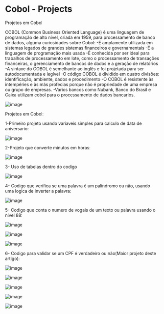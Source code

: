 # Cobol - Projects
Projetos em Cobol

COBOL (Common Business Oriented Language) é uma linguagem de programação de alto nível, criada em 1959, para processamento de banco de dados, alguma curiosidades sobre Cobol: 
      -É amplamente utilizada em sistemas legados de grandes sistemas financeiros e governamentais 
      -É a linguagem de programação mais usada 
      -É conhecida por ser ideal para trabalhos de processamento em lote, como o processamento de transações financeiras, o gerenciamento de bancos de dados e a geração de relatórios 
      -A sintaxe do COBOL é semelhante ao inglês e foi projetada para ser autodocumentada e legível 
      -O código COBOL é dividido em quatro divisões: identificação, ambiente, dados e procedimento 
      -O COBOL é resistente às intempéries e às más profecias porque não é propriedade de uma empresa ou grupo de empresas. 
      -Varios bancos como Nubank, Banco do Brasil e Caixa utilizam cobol para o processamento de dados bancarios.

![image](https://github.com/user-attachments/assets/80a8da45-2942-4c2e-bb1d-907e5de54ccf)


Projetos em Cobol:

1-Primeiro projeto usando variaveis simples para calculo de data de aniversario:

![image](https://github.com/user-attachments/assets/f0549cce-63ad-40ab-a664-11315d9e72e8)

2-Projeto que converte minutos em horas:

![image](https://github.com/user-attachments/assets/3f38b1d0-e049-4f2d-9070-035fa1a2c5ed)

3- Uso de tabelas dentro do codigo

![image](https://github.com/user-attachments/assets/5836605d-c4fc-4d2a-a13f-1135d8a5a9dc)

4- Codigo que verifica se uma palavra é um palindromo ou não, usando uma logica de inverter a palavra:

![image](https://github.com/user-attachments/assets/ccaba8ff-8e56-4eed-8986-9ca16ae5632f)

5- Codigo que conta o numero de vogais de um texto ou palavra usando o nivel 88:

![image](https://github.com/user-attachments/assets/ec8ec2f3-ac8f-4595-8d57-da312b7d4d0c)

![image](https://github.com/user-attachments/assets/ae952da3-a049-4aab-bf4f-245b2457e1c1)

![image](https://github.com/user-attachments/assets/830555dc-51c9-4a0a-b5b7-d5ad615aab39)

6- Codigo para validar se um CPF é verdadeiro ou não(Maior projeto deste artigo):

![image](https://github.com/user-attachments/assets/bf601b7a-4c6d-4ab0-ab42-76aa5db755e4)

![image](https://github.com/user-attachments/assets/3b38eba6-4b4b-4a82-b66c-1a073c0242ed)

![image](https://github.com/user-attachments/assets/db3b10ea-4f3b-4a2f-82e1-9e9fdcef9350)

![image](https://github.com/user-attachments/assets/32f4d856-0e9c-48d4-acd0-6c00352075d4)

![image](https://github.com/user-attachments/assets/4c132a60-29a1-42a1-8ed0-4d75ba291741)







